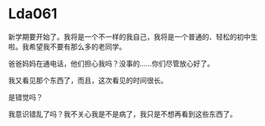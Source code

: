 # Lda061

新学期要开始了。我将是一个不一样的我自己，我将是一个普通的、轻松的初中生啦。我希望我不要有那么多的老同学。



爸爸妈妈在通电话，他们担心我吗？没事的……你们尽管放心好了。



我又看见那个东西了，而且，这次看见的时间很长。



是错觉吗？



我意识错乱了吗？我不关心我是不是病了，我只是不想再看到这些东西了。